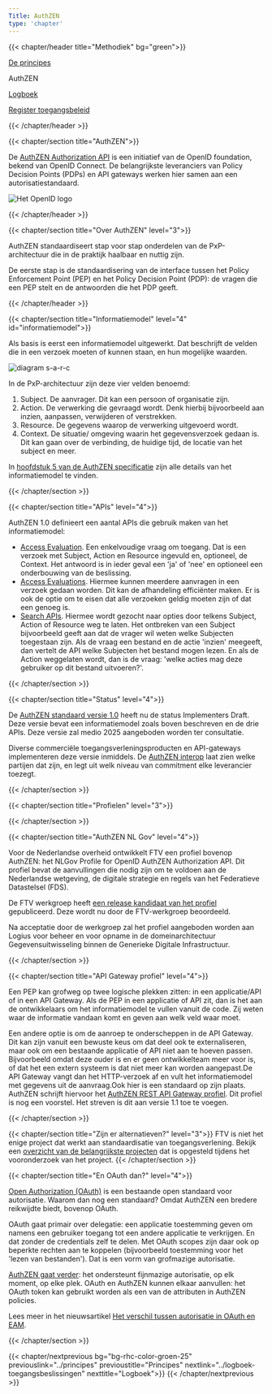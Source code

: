 ```yaml
---
Title: AuthZEN
type: 'chapter'
---
```


{{< chapter/header title="Methodiek" bg="green">}}

<div class="sub-navigation-wrapper" role="navigation">
<div class="utrecht-paragraph pt-1 sub-navigation-tab bg-rhc-color-groen-25">
   <p>
      <a href="../principes">De principes</a> 
   </p>
</div>
<div class="sub-navigation-tab-selected utrecht-paragraph pt-1 sub-navigation-tab">
   <p>
      AuthZEN
   </p>
</div>
<div class="utrecht-paragraph pt-1 sub-navigation-tab bg-rhc-color-groen-25">
   <p>
      <a href="../logboek-toegangsbeslissingen">Logboek</a>
   </p>
</div> 
<div class="utrecht-paragraph pt-1 sub-navigation-tab bg-rhc-color-groen-25">
   <p>
      <a href="../register-toegangsbeleid">Register toegangsbeleid</a>
   </p>
</div> 
</div>

{{< /chapter/header >}}

{{< chapter/section title="AuthZEN">}}

De [AuthZEN Authorization API](https://openid.net/wg/authzen/) is een initiatief van de OpenID foundation, bekend van OpenID Connect. De belangrijkste leveranciers van Policy Decision Points (PDPs) en API gateways werken hier samen aan een autorisatiestandaard.

![Het OpenID logo](/ftv/images/logo-openid.png)

{{< /chapter/header >}}

{{< chapter/section title="Over AuthZEN" level="3">}}

AuthZEN standaardiseert stap voor stap onderdelen van de PxP-architectuur die in de praktijk haalbaar en nuttig zijn.

De eerste stap is de standaardisering van de interface tussen het Policy Enforcement Point (PEP) en het Policy Decision Point (PDP): de vragen die een PEP stelt en de antwoorden die het PDP geeft.

{{< /chapter/header >}}

{{< chapter/section title="Informatiemodel" level="4" id="informatiemodel">}}

Als basis is eerst een informatiemodel uitgewerkt. Dat beschrijft de velden die in een verzoek moeten of kunnen staan, en hun mogelijke waarden. 

![diagram s-a-r-c](../methodiek-sarc.png)

In de PxP-architectuur zijn deze vier velden benoemd:
1. Subject. De aanvrager. Dit kan een persoon of organisatie zijn.
2. Action. De verwerking die gevraagd wordt. Denk hierbij bijvoorbeeld aan inzien, aanpassen, verwijderen of verstrekken.
3. Resource. De gegevens waarop de verwerking uitgevoerd wordt.
4. Context. De situatie/ omgeving waarin het gegevensverzoek gedaan is. Dit kan gaan over de verbinding, de huidige tijd, de locatie van het subject en meer.

In [hoofdstuk 5 van de AuthZEN specificatie](https://openid.net/specs/authorization-api-1_0-03.html#name-information-model) zijn alle details van het informatiemodel te vinden.

{{< /chapter/section >}}

{{< chapter/section title="APIs" level="4">}}

AuthZEN 1.0 definieert een aantal APIs die gebruik maken van het informatiemodel:

- [Access Evaluation](https://openid.net/specs/authorization-api-1_0-03.html#name-access-evaluation-api). Een enkelvoudige vraag om toegang. Dat is een verzoek met Subject, Action en Resource ingevuld en, optioneel, de Context. Het antwoord is in ieder geval een 'ja' of 'nee' en optioneel een onderbouwing van de beslissing.
- [Access Evaluations](https://openid.net/specs/authorization-api-1_0-03.html#name-access-evaluations-api). Hiermee kunnen meerdere aanvragen in een verzoek gedaan worden. Dit kan de afhandeling efficiënter maken. Er is ook de optie om te eisen dat alle verzoeken geldig moeten zijn of dat een genoeg is.
- [Search APIs](https://openid.net/specs/authorization-api-1_0-03.html#name-subject-search-api). Hiermee wordt gezocht naar opties door telkens Subject, Action of Resource weg te laten. Het ontbreken van een Subject bijvoorbeeld geeft aan dat de vrager wil weten welke Subjecten toegestaan zijn. Als de vraag een bestand en de actie 'inzien' meegeeft, dan vertelt de API welke Subjecten het bestand mogen lezen. En als de Action weggelaten wordt, dan is de vraag: 'welke acties mag deze gebruiker op dit bestand uitvoeren?'.

{{< /chapter/section >}}

{{< chapter/section title="Status" level="4">}}

De [AuthZEN standaard versie 1.0](https://openid.net/specs/authorization-api-1_0-01.html) heeft nu de status Implementers Draft. Deze versie bevat een informatiemodel zoals boven beschreven en de drie APIs. Deze versie zal medio 2025 aangeboden worden ter consultatie. 

Diverse commerciële toegangsverleningsproducten en API-gateways implementeren deze versie inmiddels. De [AuthZEN interop](https://authzen-interop.net/) laat zien welke partijen dat zijn, en legt uit welk niveau van commitment elke leverancier toezegt.

{{< /chapter/section >}}

{{< chapter/section title="Profielen" level="3">}}

{{< /chapter/section >}}

{{< chapter/section title="AuthZEN NL Gov" level="4">}}

Voor de Nederlandse overheid ontwikkelt FTV een profiel bovenop AuthZEN: het NLGov Profile for OpenID AuthZEN Authorization API. Dit profiel bevat de aanvullingen die nodig zijn om te voldoen aan de Nederlandse wetgeving, de digitale strategie en regels van het Federatieve Datastelsel (FDS).

De FTV werkgroep heeft [een release kandidaat van het profiel](https://vng-realisatie.github.io/authzen-nlgov/) gepubliceerd. Deze wordt nu door de FTV-werkgroep beoordeeld.

Na acceptatie door de werkgroep zal het profiel aangeboden worden aan Logius voor beheer en voor opname in de domeinarchitectuur Gegevensuitwisseling binnen de Generieke Digitale Infrastructuur.

{{< /chapter/section >}}

{{< chapter/section title="API Gateway profiel" level="4">}}

Een PEP kan grofweg op twee logische plekken zitten: in een applicatie/API of in een API Gateway. Als de PEP in een applicatie of API zit, dan is het aan de ontwikkelaars om het informatiemodel te vullen vanuit de code. Zij weten waar de informatie vandaan komt en geven aan welk veld waar moet. 

Een andere optie is om de aanroep te onderscheppen in de API Gateway. Dit kan zijn vanuit een bewuste keus om dat deel ook te externaliseren, maar ook om een bestaande applicatie of API niet aan te hoeven passen. Bijvoorbeeld omdat deze ouder is en er geen ontwikkelteam meer voor is, of dat het een extern systeem is dat niet meer kan worden aangepast.De API Gateway vangt dan het HTTP-verzoek af en vult het informatiemodel met gegevens uit de aanvraag.Ook hier is een standaard op zijn plaats. AuthZEN schrijft hiervoor het [AuthZEN REST API Gateway profiel](https://hackmd.io/@oidf-wg-authzen/apigateway). Dit profiel is nog een voorstel. Het streven is dit aan versie 1.1 toe te voegen.

{{< /chapter/section >}}

{{< chapter/section title="Zijn er alternatieven?" level="3">}}
FTV is niet het enige project dat werkt aan standaardisatie van toegangsverlening. Bekijk een [overzicht van de belangrijkste projecten](/ftv/onderzoek/status_techniek/standaarden/) dat is opgesteld tijdens het vooronderzoek van het project.
{{< /chapter/section >}}

{{< chapter/section title="En OAuth dan?" level="4">}}

[Open Authorization (OAuth)](https://en.wikipedia.org/wiki/OAuth) is een bestaande open standaard voor autorisatie. Waarom dan nog een standaard? Omdat AuthZEN een bredere reikwijdte biedt, bovenop OAuth.

OAuth gaat primair over delegatie: een applicatie toestemming geven om namens een gebruiker toegang tot een andere applicatie te verkrijgen. En dat zonder de credentials zelf te delen. Met OAuth scopes zijn daar ook op beperkte rechten aan te koppelen (bijvoorbeeld toestemming voor het 'lezen van bestanden'). Dat is een vorm van grofmazige autorisatie. 

[AuthZEN gaat verder](https://en.wikipedia.org/wiki/OAuth#OAuth_and_XACML): het ondersteunt fijnmazige autorisatie, op elk moment, op elke plek. OAuth en AuthZEN kunnen elkaar aanvullen: het OAuth token kan gebruikt worden als een van de attributen in AuthZEN policies.


Lees meer in het nieuwsartikel [Het verschil tussen autorisatie in OAuth en EAM](/ftv/actueel/nieuws/20250611oauth-oidc-en-eam/).

{{< /chapter/section >}}

{{< chapter/nextprevious  bg="bg-rhc-color-groen-25" previouslink="../principes" previoustitle="Principes" nextlink="../logboek-toegangsbeslissingen" nexttitle="Logboek">}}
{{< /chapter/nextprevious >}}

